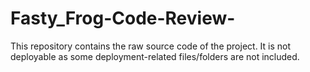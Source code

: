 # Fasty_Frog-Code-Review-
This repository contains the raw source code of the project. It is not deployable as some deployment-related files/folders are not included.
